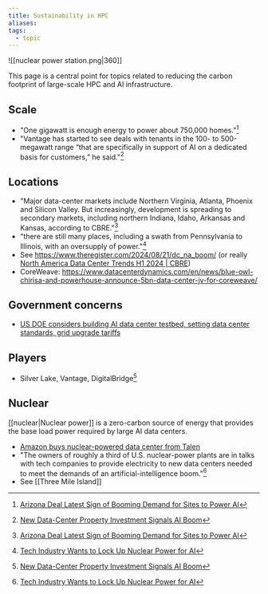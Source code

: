 ```yaml
---
title: Sustainability in HPC
aliases: 
tags:
  - topic
---
```

![[nuclear power station.png|360]]

This page is a central point for topics related to reducing the carbon footprint of large-scale HPC and AI infrastructure.

## Scale

- "One gigawatt is enough energy to power about 750,000 homes."[^wsj2]
- "Vantage has started to see deals with tenants in the 100- to 500-megawatt range “that are specifically in support of AI on a dedicated basis for customers,” he said."[^wsj3]

## Locations

- "Major data-center markets include Northern Virginia, Atlanta, Phoenix and Silicon Valley. But increasingly, development is spreading to secondary markets, including northern Indiana, Idaho, Arkansas and Kansas, according to CBRE."[^wsj2]
- "there are still many places, including a swath from Pennsylvania to Illinois, with an oversupply of power."[^wsj1]
- See https://www.theregister.com/2024/08/21/dc_na_boom/ (or really [North America Data Center Trends H1 2024 | CBRE](https://www.cbre.com/insights/reports/north-america-data-center-trends-h1-2024))
- CoreWeave: https://www.datacenterdynamics.com/en/news/blue-owl-chirisa-and-powerhouse-announce-5bn-data-center-jv-for-coreweave/

## Government concerns

- [US DOE considers building AI data center testbed, setting data center standards, grid upgrade tariffs](https://www.datacenterdynamics.com/en/news/us-doe-considers-building-ai-data-center-testbed-data-center-standards-grid-upgrade-tariffs/)

## Players

- Silver Lake, Vantage, DigitalBridge[^wsj3]

## Nuclear

[[nuclear|Nuclear power]] is a zero-carbon source of energy that provides the base load power required by large AI data centers.

- [Amazon buys nuclear-powered data center from Talen](https://www.ans.org/news/article-5842/amazon-buys-nuclearpowered-data-center-from-talen/)
- "The owners of roughly a third of U.S. nuclear-power plants are in talks with tech companies to provide electricity to new data centers needed to meet the demands of an artificial-intelligence boom."[^wsj1]
- See [[Three Mile Island]]

[^wsj1]:  [Tech Industry Wants to Lock Up Nuclear Power for AI](https://www.wsj.com/business/energy-oil/tech-industry-wants-to-lock-up-nuclear-power-for-ai-6cb75316?st=8vqcog8mo5bsiey&reflink=article_copyURL_share)
[^wsj2]: [Arizona Deal Latest Sign of Booming Demand for Sites to Power AI](https://www.wsj.com/real-estate/arizona-deal-latest-sign-of-booming-demand-for-sites-to-power-ai-17e65ba2?st=6i8kpyv68ktr8wv&reflink=article_copyURL_share)
[^wsj3]: [New Data-Center Property Investment Signals AI Boom](https://www.wsj.com/real-estate/new-data-center-property-investment-signals-ai-boom-e4f436bd?st=xvtv8zbrt7h5wg3&reflink=article_copyURL_share)